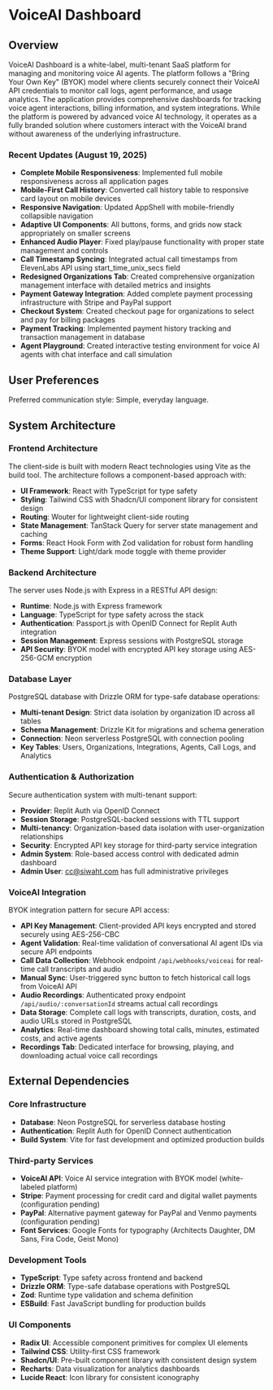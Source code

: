 # VoiceAI Dashboard

## Overview

VoiceAI Dashboard is a white-label, multi-tenant SaaS platform for managing and monitoring voice AI agents. The platform follows a "Bring Your Own Key" (BYOK) model where clients securely connect their VoiceAI API credentials to monitor call logs, agent performance, and usage analytics. The application provides comprehensive dashboards for tracking voice agent interactions, billing information, and system integrations. While the platform is powered by advanced voice AI technology, it operates as a fully branded solution where customers interact with the VoiceAI brand without awareness of the underlying infrastructure.

### Recent Updates (August 19, 2025)
- **Complete Mobile Responsiveness**: Implemented full mobile responsiveness across all application pages
- **Mobile-First Call History**: Converted call history table to responsive card layout on mobile devices
- **Responsive Navigation**: Updated AppShell with mobile-friendly collapsible navigation
- **Adaptive UI Components**: All buttons, forms, and grids now stack appropriately on smaller screens
- **Enhanced Audio Player**: Fixed play/pause functionality with proper state management and controls
- **Call Timestamp Syncing**: Integrated actual call timestamps from ElevenLabs API using start_time_unix_secs field
- **Redesigned Organizations Tab**: Created comprehensive organization management interface with detailed metrics and insights
- **Payment Gateway Integration**: Added complete payment processing infrastructure with Stripe and PayPal support
- **Checkout System**: Created checkout page for organizations to select and pay for billing packages
- **Payment Tracking**: Implemented payment history tracking and transaction management in database
- **Agent Playground**: Created interactive testing environment for voice AI agents with chat interface and call simulation

## User Preferences

Preferred communication style: Simple, everyday language.

## System Architecture

### Frontend Architecture
The client-side is built with modern React technologies using Vite as the build tool. The architecture follows a component-based approach with:

- **UI Framework**: React with TypeScript for type safety
- **Styling**: Tailwind CSS with Shadcn/UI component library for consistent design
- **Routing**: Wouter for lightweight client-side routing
- **State Management**: TanStack Query for server state management and caching
- **Forms**: React Hook Form with Zod validation for robust form handling
- **Theme Support**: Light/dark mode toggle with theme provider

### Backend Architecture
The server uses Node.js with Express in a RESTful API design:

- **Runtime**: Node.js with Express framework
- **Language**: TypeScript for type safety across the stack
- **Authentication**: Passport.js with OpenID Connect for Replit Auth integration
- **Session Management**: Express sessions with PostgreSQL storage
- **API Security**: BYOK model with encrypted API key storage using AES-256-GCM encryption

### Database Layer
PostgreSQL database with Drizzle ORM for type-safe database operations:

- **Multi-tenant Design**: Strict data isolation by organization ID across all tables
- **Schema Management**: Drizzle Kit for migrations and schema generation
- **Connection**: Neon serverless PostgreSQL with connection pooling
- **Key Tables**: Users, Organizations, Integrations, Agents, Call Logs, and Analytics

### Authentication & Authorization
Secure authentication system with multi-tenant support:

- **Provider**: Replit Auth via OpenID Connect
- **Session Storage**: PostgreSQL-backed sessions with TTL support
- **Multi-tenancy**: Organization-based data isolation with user-organization relationships
- **Security**: Encrypted API key storage for third-party service integration
- **Admin System**: Role-based access control with dedicated admin dashboard
- **Admin User**: cc@siwaht.com has full administrative privileges

### VoiceAI Integration
BYOK integration pattern for secure API access:

- **API Key Management**: Client-provided API keys encrypted and stored securely using AES-256-CBC
- **Agent Validation**: Real-time validation of conversational AI agent IDs via secure API endpoints
- **Call Data Collection**: Webhook endpoint `/api/webhooks/voiceai` for real-time call transcripts and audio
- **Manual Sync**: User-triggered sync button to fetch historical call logs from VoiceAI API
- **Audio Recordings**: Authenticated proxy endpoint `/api/audio/:conversationId` streams actual call recordings
- **Data Storage**: Complete call logs with transcripts, duration, costs, and audio URLs stored in PostgreSQL
- **Analytics**: Real-time dashboard showing total calls, minutes, estimated costs, and active agents
- **Recordings Tab**: Dedicated interface for browsing, playing, and downloading actual voice call recordings

## External Dependencies

### Core Infrastructure
- **Database**: Neon PostgreSQL for serverless database hosting
- **Authentication**: Replit Auth for OpenID Connect authentication
- **Build System**: Vite for fast development and optimized production builds

### Third-party Services
- **VoiceAI API**: Voice AI service integration with BYOK model (white-labeled platform)
- **Stripe**: Payment processing for credit card and digital wallet payments (configuration pending)
- **PayPal**: Alternative payment gateway for PayPal and Venmo payments (configuration pending)
- **Font Services**: Google Fonts for typography (Architects Daughter, DM Sans, Fira Code, Geist Mono)

### Development Tools
- **TypeScript**: Type safety across frontend and backend
- **Drizzle ORM**: Type-safe database operations with PostgreSQL
- **Zod**: Runtime type validation and schema definition
- **ESBuild**: Fast JavaScript bundling for production builds

### UI Components
- **Radix UI**: Accessible component primitives for complex UI elements
- **Tailwind CSS**: Utility-first CSS framework
- **Shadcn/UI**: Pre-built component library with consistent design system
- **Recharts**: Data visualization for analytics dashboards
- **Lucide React**: Icon library for consistent iconography